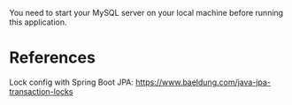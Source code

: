 You need to start your MySQL server on your local machine before running this application.

# References
Lock config with Spring Boot JPA:
https://www.baeldung.com/java-jpa-transaction-locks 